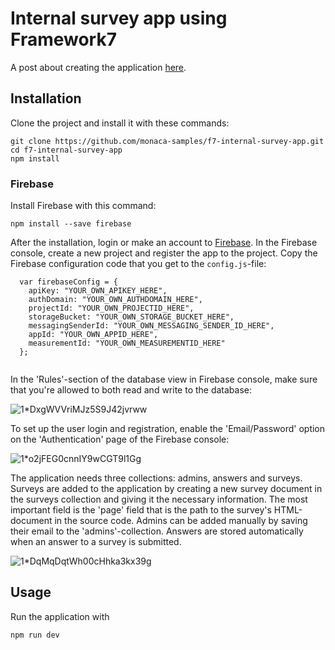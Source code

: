 # Internal survey app using Framework7

A post about creating the application [here](https://medium.com/the-web-tub/creating-a-survey-application-using-monaca-2c8ecca62ab8).

## Installation

Clone the project and install it with these commands:

```
git clone https://github.com/monaca-samples/f7-internal-survey-app.git
cd f7-internal-survey-app
npm install
```
### Firebase

Install Firebase with this command:
```
npm install --save firebase
```

After the installation, login or make an account to [Firebase](https://firebase.google.com). In the Firebase console, create a new project and register the app to the project. Copy the Firebase configuration code that you get to the `config.js`-file:

```
  var firebaseConfig = {
    apiKey: "YOUR_OWN_APIKEY_HERE",
    authDomain: "YOUR_OWN_AUTHDOMAIN_HERE",
    projectId: "YOUR_OWN_PROJECTID_HERE",
    storageBucket: "YOUR_OWN_STORAGE_BUCKET_HERE",
    messagingSenderId: "YOUR_OWN_MESSAGING_SENDER_ID_HERE",
    appId: "YOUR_OWN_APPID_HERE",
    measurementId: "YOUR_OWN_MEASUREMENTID_HERE"
  };
  
```

In the 'Rules'-section of the database view in Firebase console, make sure that you're allowed to both read and write to the database:

![1*DxgWVVriMJz5S9J42jvrww](https://user-images.githubusercontent.com/77331409/120962141-1e2ba580-c79a-11eb-821f-4a15e20843fa.png)


To set up the user login and registration, enable the 'Email/Password' option on the 'Authentication' page of the Firebase console:

![1*o2jFEG0cnnIY9wCGT9l1Gg](https://user-images.githubusercontent.com/77331409/120962208-3e5b6480-c79a-11eb-908f-ec43f2d79320.png)

The application needs three collections: admins, answers and surveys. Surveys are added to the application by creating a new survey document in the surveys collection and giving it the necessary information. The most important field is the 'page' field that is the path to the survey's HTML-document in the source code. Admins can be added manually by saving their email to the 'admins'-collection. Answers are stored automatically when an answer to a survey is submitted.

![1*DqMqDqtWh00cHhka3kx39g](https://user-images.githubusercontent.com/77331409/120962583-fb4dc100-c79a-11eb-8e72-6fb435130476.png)


## Usage

Run the application with

```
npm run dev
```

